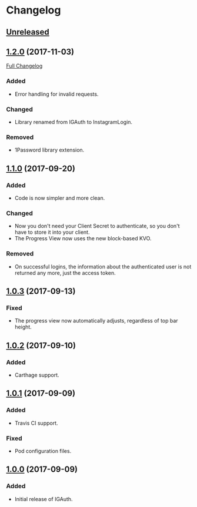 # Changelog

## [Unreleased]

## [1.2.0] (2017-11-03)
[Full Changelog](https://github.com/AnderGoig/InstagramLogin/compare/v1.1.0...v1.2.0)
### Added
- Error handling for invalid requests.
### Changed
- Library renamed from IGAuth to InstagramLogin.
### Removed
- 1Password library extension.

## [1.1.0] (2017-09-20)
### Added
- Code is now simpler and more clean.
### Changed
- Now you don't need your Client Secret to authenticate, so you don't have to store it into your client.
- The Progress View now uses the new block-based KVO.
### Removed
- On successful logins, the information about the authenticated user is not returned any more, just the access token.

## [1.0.3] (2017-09-13)
### Fixed
- The progress view now automatically adjusts, regardless of top bar height.

## [1.0.2] (2017-09-10)
### Added
- Carthage support.

## [1.0.1] (2017-09-09)
### Added
- Travis CI support.
### Fixed
- Pod configuration files.

## [1.0.0] (2017-09-09)
### Added
- Initial release of IGAuth.

[Unreleased]: https://github.com/AnderGoig/InstagramLogin/compare/v1.2.0...develop
[1.2.0]: https://github.com/AnderGoig/InstagramLogin/tree/v1.2.0
[1.1.0]: https://github.com/AnderGoig/InstagramLogin/tree/v1.1.0
[1.0.3]: https://github.com/AnderGoig/InstagramLogin/tree/v1.0.3
[1.0.2]: https://github.com/AnderGoig/InstagramLogin/tree/v1.0.2
[1.0.1]: https://github.com/AnderGoig/InstagramLogin/tree/v1.0.1
[1.0.0]: https://github.com/AnderGoig/InstagramLogin/tree/v1.0.0
